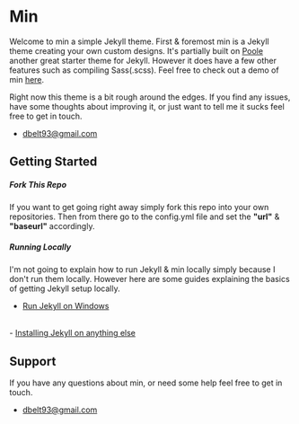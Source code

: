 # Min

Welcome to min a simple Jekyll theme. First & foremost min is a Jekyll theme creating your own custom designs. It's partially built on <a href="http://getpoole.com/">Poole</a> another great starter theme for Jekyll. However it does have a few other features such as compiling Sass(.scss). Feel free to check out a demo of min <a href="http://dbelt93.github.io/min/">here</a>.

Right now this theme is a bit rough around the edges. If you find any issues, have some thoughts about improving it, or just want to tell me it sucks feel free to get in touch.

-   [dbelt93@gmail.com](dbelt93@gmail.com)

## Getting Started

##### Fork This Repo
If you want to get going right away simply fork this repo into your own repositories. Then from there go to the config.yml file and set the <b>"url"</b> & <b>"baseurl"</b> accordingly.

##### Running Locally
I'm not going to explain how to run Jekyll & min locally simply because I don't run them locally. However here are some guides explaining the basics of getting Jekyll setup locally.

- <a href="http://jekyll-windows.juthilo.com/">Run Jekyll on Windows</a>
<br>
- <a href="http://jekyllrb.com/docs/installation/">Installing Jekyll on anything else</a>

## Support
If you have any questions about min, or need some help feel free to get in touch.

-   [dbelt93@gmail.com](dbelt93@gmail.com)
